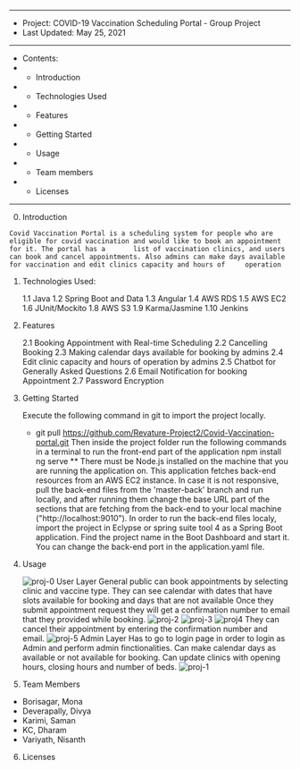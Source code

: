 ***************************************************
* Project: 		COVID-19 Vaccination Scheduling Portal - Group Project
* Last Updated: May 25, 2021
***************************************************
* Contents:	
* - Introduction
*	- Technologies Used
*	- Features
*	-	Getting Started
*	- Usage
* - Team members
* - Licenses
***************************************************
0.   Introduction

    Covid Vaccination Portal is a scheduling system for people who are eligible for covid vaccination and would like to book an appointment for it. The portal has a       list of vaccination clinics, and users can book and cancel appointments. Also admins can make days available for vaccination and edit clinics capacity and hours of     operation


1.  Technologies Used:

    1.1   Java
    1.2   Spring Boot and Data
    1.3   Angular 
    1.4   AWS RDS
    1.5   AWS EC2
    1.6   JUnit/Mockito
    1.8   AWS S3
    1.9   Karma/Jasmine
    1.10  Jenkins
	

2. 	Features

    2.1 Booking Appointment with Real-time Scheduling
    2.2 Cancelling Booking
    2.3 Making calendar days available for booking by admins
    2.4 Edit clinic capacity and hours of operation by admins
    2.5 Chatbot for Generally Asked Questions
    2.6 Email Notification for booking Appointment
    2.7 Password Encryption


3.  Getting Started  

    Execute the following command in git to import the project locally.
    - git pull https://github.com/Revature-Project2/Covid-Vaccination-portal.git
    Then inside the project folder run the following commands in a terminal to run the front-end part of the application
    npm install
    ng serve
    ** There must be Node.js installed on the machine that you are running the application on.
    This application fetches back-end resources from an AWS EC2 instance. In case it is not responsive, pull the back-end files from the 'master-back' branch and run     locally, and after running them change the base URL part of the sections that are fetching from the back-end to your local machine ("http://localhost:9010").
    In order to run the back-end files localy, import the project in Eclypse or spring suite tool 4 as a Spring Boot application. Find the project name in the Boot       Dashboard and start it. You can change the back-end port in the application.yaml file.
  
  
4.	Usage

    ![proj-0](https://user-images.githubusercontent.com/50775688/119525226-510e7c00-bd4c-11eb-934e-92191109c819.png)
    User Layer
    General public can book appointments by selecting clinic and vaccine type.
    They can see calendar with dates that have slots available for booking and days that are not available
    Once they submit appointment request they will get a confirmation number to  email that they provided while booking.
    ![proj-2](https://user-images.githubusercontent.com/50775688/119525231-510e7c00-bd4c-11eb-9f41-c4f4e97f36c1.png)
    ![proj-3](https://user-images.githubusercontent.com/50775688/119525234-51a71280-bd4c-11eb-8ffd-3a089a069f0c.png)
    ![proj4](https://user-images.githubusercontent.com/50775688/119525221-5075e580-bd4c-11eb-9aac-9f1a3e0b5817.png)
    They can cancel their appointment by entering the confirmation number and email.
    ![proj-5](https://user-images.githubusercontent.com/50775688/119525224-5075e580-bd4c-11eb-8045-fb21eae57076.png)
    Admin Layer
    Has to go to login page in order to login as  Admin and perform admin finctionalities.
    Can make calendar days as available or not available for booking.
    Can update clinics with opening hours, closing hours and number of beds.
    ![proj-1](https://user-images.githubusercontent.com/50775688/119525229-510e7c00-bd4c-11eb-8b03-9592b5418422.png)
  
  
5. Team Members

  - Borisagar, Mona
  - Deverapally, Divya
  - Karimi, Saman
  - KC, Dharam 
  - Variyath, Nisanth


6.	Licenses




